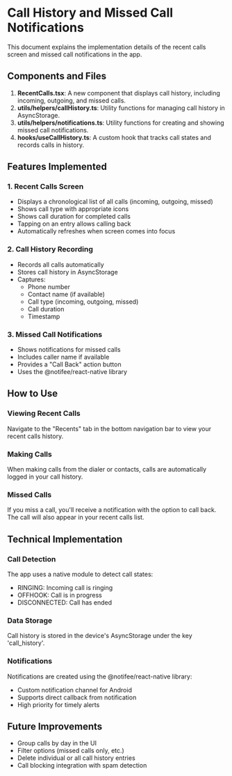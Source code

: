 # Call History and Missed Call Notifications

This document explains the implementation details of the recent calls screen and missed call notifications in the app.

## Components and Files

1. **RecentCalls.tsx**: A new component that displays call history, including incoming, outgoing, and missed calls.
2. **utils/helpers/callHistory.ts**: Utility functions for managing call history in AsyncStorage.
3. **utils/helpers/notifications.ts**: Utility functions for creating and showing missed call notifications.
4. **hooks/useCallHistory.ts**: A custom hook that tracks call states and records calls in history.

## Features Implemented

### 1. Recent Calls Screen

- Displays a chronological list of all calls (incoming, outgoing, missed)
- Shows call type with appropriate icons
- Shows call duration for completed calls
- Tapping on an entry allows calling back
- Automatically refreshes when screen comes into focus

### 2. Call History Recording

- Records all calls automatically
- Stores call history in AsyncStorage
- Captures:
  - Phone number
  - Contact name (if available)
  - Call type (incoming, outgoing, missed)
  - Call duration
  - Timestamp

### 3. Missed Call Notifications

- Shows notifications for missed calls
- Includes caller name if available
- Provides a "Call Back" action button
- Uses the @notifee/react-native library

## How to Use

### Viewing Recent Calls

Navigate to the "Recents" tab in the bottom navigation bar to view your recent calls history.

### Making Calls

When making calls from the dialer or contacts, calls are automatically logged in your call history.

### Missed Calls

If you miss a call, you'll receive a notification with the option to call back. The call will also appear in your recent calls list.

## Technical Implementation

### Call Detection

The app uses a native module to detect call states:

- RINGING: Incoming call is ringing
- OFFHOOK: Call is in progress
- DISCONNECTED: Call has ended

### Data Storage

Call history is stored in the device's AsyncStorage under the key 'call_history'.

### Notifications

Notifications are created using the @notifee/react-native library:

- Custom notification channel for Android
- Supports direct callback from notification
- High priority for timely alerts

## Future Improvements

- Group calls by day in the UI
- Filter options (missed calls only, etc.)
- Delete individual or all call history entries
- Call blocking integration with spam detection
